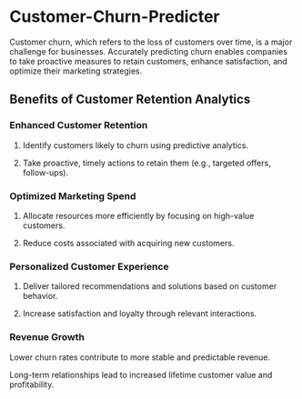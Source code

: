 # Customer-Churn-Predicter
Customer churn, which refers to the loss of customers over time, is a major challenge for businesses. Accurately predicting churn enables companies to take proactive measures to retain customers, enhance satisfaction, and optimize their marketing strategies.

## Benefits of Customer Retention Analytics
### Enhanced Customer Retention

1. Identify customers likely to churn using predictive analytics.

2. Take proactive, timely actions to retain them (e.g., targeted offers, follow-ups).

### Optimized Marketing Spend

1. Allocate resources more efficiently by focusing on high-value customers.

2. Reduce costs associated with acquiring new customers.

### Personalized Customer Experience

1. Deliver tailored recommendations and solutions based on customer behavior.

2. Increase satisfaction and loyalty through relevant interactions.

### Revenue Growth

Lower churn rates contribute to more stable and predictable revenue.

Long-term relationships lead to increased lifetime customer value and profitability.

